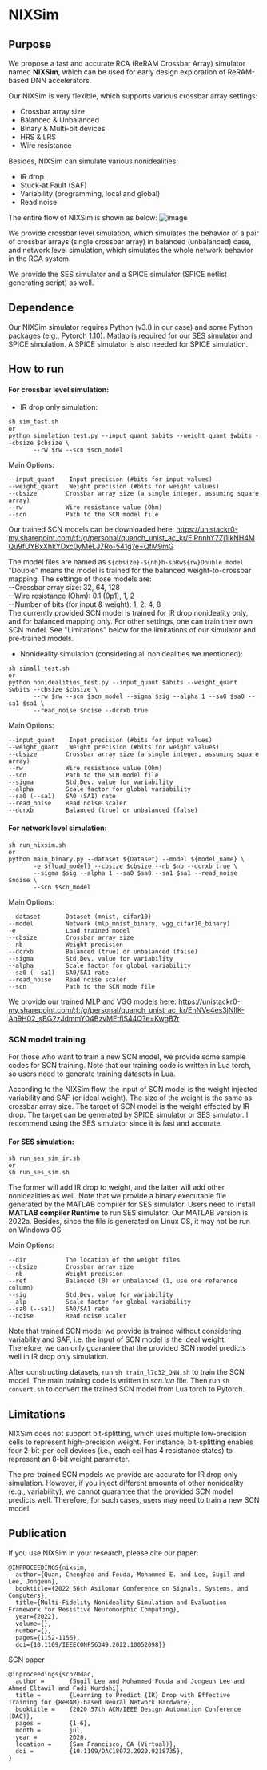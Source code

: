 # NIXSim

## Purpose

We propose a fast and accurate RCA (ReRAM Crossbar Array) simulator named 
**NIXSim**, which can be used for early design exploration of ReRAM-based
DNN accelerators.

Our NIXSim is very flexible, which supports various crossbar array settings:

- Crossbar array size
- Balanced & Unbalanced
- Binary & Multi-bit devices
- HRS & LRS
- Wire resistance

Besides, NIXSim can simulate various nonidealities:

- IR drop
- Stuck-at Fault (SAF)
- Variability (programming, local and global)
- Read noise

The entire flow of NIXSim is shown as below:
![image](./Figure/NIXSIM%20Flow.png)

We provide crossbar level simulation, which simulates the behavior of a pair of crossbar arrays (single crossbar array) in balanced (unbalanced) case, and network level simulation, which simulates the whole network behavior in the RCA system.

We provide the SES simulator and a SPICE simulator (SPICE netlist generating script)
as well.

## Dependence

Our NIXSim simulator requires Python (v3.8 in our case) and some Python packages (e.g., Pytorch 1.10). Matlab is required for our SES simulator and SPICE simulation. A SPICE simulator is also needed for SPICE simulation.

## How to run

#### For crossbar level simulation:

- IR drop only simulation:
```
sh sim_test.sh
or
python simulation_test.py --input_quant $abits --weight_quant $wbits --cbsize $cbsize \
       --rw $rw --scn $scn_model
```
Main Options:
```
--input_quant    Input precision (#bits for input values)
--weight_quant   Weight precision (#bits for weight values)
--cbsize        Crossbar array size (a single integer, assuming square array)
--rw            Wire resistance value (Ohm)
--scn           Path to the SCN model file
```

Our trained SCN models can be downloaded here:
https://unistackr0-my.sharepoint.com/:f:/g/personal/quanch_unist_ac_kr/EiPnnhY7Zj1IkNH4MQu9fUYBxXhkYDxc0yMeLJ7Ro-541g?e=QfM9mG

The model files are named as `${cbsize}-${nb}b-spRw${rw}Double.model`. "Double" means
the model is trained for the balanced weight-to-crossbar mapping.
The settings of those models are:  
--Crossbar array size: 32, 64, 128  
--Wire resistance (Ohm): 0.1 (0p1), 1, 2  
--Number of bits (for input & weight): 1, 2, 4, 8  
The currently provided SCN model is trained for IR drop nonideality only, and for balanced mapping only. For other settings, one can train their own SCN model. See "Limitations" below for the limitations of our simulator and pre-trained models.

- Nonideality simulation (considering all nonidealities we mentioned):
```
sh simall_test.sh
or
python nonidealities_test.py --input_quant $abits --weight_quant $wbits --cbsize $cbsize \
       --rw $rw --scn $scn_model --sigma $sig --alpha 1 --sa0 $sa0 --sa1 $sa1 \
       --read_noise $noise --dcrxb true
```
Main Options:
```
--input_quant    Input precision (#bits for input values)
--weight_quant   Weight precision (#bits for weight values)
--cbsize        Crossbar array size (a single integer, assuming square array)
--rw            Wire resistance value (Ohm)
--scn           Path to the SCN model file
--sigma         Std.Dev. value for variability
--alpha         Scale factor for global variability
--sa0 (--sa1)   SA0 (SA1) rate
--read_noise    Read noise scaler
--dcrxb         Balanced (true) or unbalanced (false)
```

#### For network level simulation:
```
sh run_nixsim.sh
or
python main_binary.py --dataset ${Dataset} --model ${model_name} \
       -e ${load_model} --cbsize $cbsize --nb $nb --dcrxb true \
       --sigma $sig --alpha 1 --sa0 $sa0 --sa1 $sa1 --read_noise $noise \
       --scn $scn_model
```
Main Options:
```
--dataset       Dataset (mnist, cifar10)
--model         Network (mlp_mnist_binary, vgg_cifar10_binary)
-e              Load trained model
--cbsize        Crossbar array size
--nb            Weight precision
--dcrxb         Balanced (true) or unbalanced (false)
--sigma         Std.Dev. value for variability
--alpha         Scale factor for global variability
--sa0 (--sa1)   SA0/SA1 rate
--read_noise    Read noise scaler
--scn           Path to the SCN mode file
```

We provide our trained MLP and VGG models here:
https://unistackr0-my.sharepoint.com/:f:/g/personal/quanch_unist_ac_kr/EnNVe4es3jNIlK-An9H02_sBG2zJdmmY04BzvMEtfiS44Q?e=KwgB7r

### SCN model training
For those who want to train a new SCN model, we provide some sample codes for SCN training. Note that our training code is written in Lua torch, so users need to generate training datasets in Lua.

According to the NIXSim flow, the input of SCN model is the weight injected variability and SAF (or ideal weight). The size of the weight is the same as crossbar array size. The target of SCN model is the weight effected by IR drop. The target can be generated by SPICE simulator or SES simulator. I recommend using the SES simulator since it is fast and accurate.

#### For SES simulation:
```
sh run_ses_sim_ir.sh
or
sh run_ses_sim.sh
```
The former will add IR drop to weight, and the latter will add other nonidealities as well.
Note that we provide a binary executable file generated by the MATLAB compiler for SES simulator. Users need to install **MATLAB compiler Runtime** to run SES simulator. Our MATLAB version is 2022a. Besides, since the file is generated on Linux OS, it may not be run on Windows OS.

Main Options:
```
--dir           The location of the weight files
--cbsize        Crossbar array size
--nb            Weight precision
--ref           Balanced (0) or unbalanced (1, use one reference column)
--sig           Std.Dev. value for variability
--alp           Scale factor for global variability
--sa0 (--sa1)   SA0/SA1 rate
--noise         Read noise scaler
```

Note that trained SCN model we provide is trained without considering variability and SAF, i.e. the input of SCN model is the ideal weight. Therefore, we can only guarantee that the provided SCN model predicts well in IR drop only simulation.

After constructing datasets, run ``sh train_l7c32_QNN.sh`` to train the SCN model. The main training code is written in *scn.lua* file. Then run ``sh convert.sh`` to convert the trained SCN model from Lua torch to Pytorch.

## Limitations

NIXSim does not support bit-splitting, which uses multiple low-precision cells to represent high-precision weight. For instance, bit-splitting enables four 2-bit-per-cell devices (i.e., each cell has 4 resistance states) to represent an 8-bit weight parameter.

The pre-trained SCN models we provide are accurate for IR drop only simulation. However, if you inject different amounts of other nonideality (e.g., variability), we cannot guarantee that the provided SCN model predicts well. Therefore, for such cases, users may need to train a new SCN model.

## Publication

If you use NIXSim in your research, please cite our paper:
```
@INPROCEEDINGS{nixsim,
  author={Quan, Chenghao and Fouda, Mohammed E. and Lee, Sugil and Lee, Jongeun},
  booktitle={2022 56th Asilomar Conference on Signals, Systems, and Computers}, 
  title={Multi-Fidelity Nonideality Simulation and Evaluation Framework for Resistive Neuromorphic Computing}, 
  year={2022},
  volume={},
  number={},
  pages={1152-1156},
  doi={10.1109/IEEECONF56349.2022.10052098}}
```
SCN paper
```
@inproceedings{scn20dac,
  author =       {Sugil Lee and Mohammed Fouda and Jongeun Lee and Ahmed Eltawil and Fadi Kurdahi},
  title =        {Learning to Predict {IR} Drop with Effective Training for {ReRAM}-based Neural Network Hardware},
  booktitle =    {2020 57th ACM/IEEE Design Automation Conference (DAC)},
  pages =        {1-6},
  month =        jul,
  year =         2020,
  location =     {San Francisco, CA (Virtual)},
  doi =          {10.1109/DAC18072.2020.9218735},
}
```
